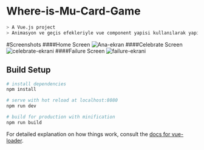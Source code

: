 # Where-is-Mu-Card-Game
``` bash
> A Vue.js project            
> Animasyon ve geçis efekleriyle vue component yapisi kullanılarak yapilmis kart eslestirme oyunu
```
#Screenshots
####Home Screen
![Ana-ekran](https://user-images.githubusercontent.com/38696355/89571529-7fa87e00-d830-11ea-960d-0ae5db44a646.png)
####Celebrate Screen
![celebrate-ekrani](https://user-images.githubusercontent.com/38696355/89572391-b632c880-d831-11ea-9eb8-cbe7217738a0.png)
####Failure Screen
![failure-ekrani](https://user-images.githubusercontent.com/38696355/89572517-de222c00-d831-11ea-8918-349ca4f4ed5c.png)

## Build Setup

``` bash
# install dependencies
npm install

# serve with hot reload at localhost:8080
npm run dev

# build for production with minification
npm run build
```

For detailed explanation on how things work, consult the [docs for vue-loader](http://vuejs.github.io/vue-loader).
